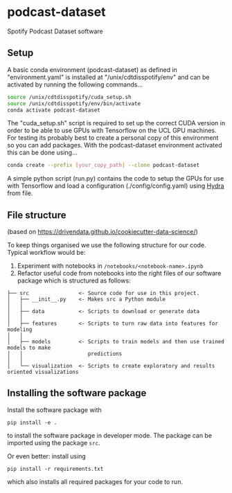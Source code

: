 # podcast-dataset

Spotify Podcast Dataset software

## Setup

A basic conda environment (podcast-dataset) as defined in "environment.yaml" is installed at "/unix/cdtdisspotify/env" and can be activated by running the following commands...

```bash
source /unix/cdtdisspotify/cuda_setup.sh
source /unix/cdtdisspotify/env/bin/activate
conda activate podcast-dataset
```

The "cuda_setup.sh" script is required to set up the correct CUDA version in order to be able to use GPUs with Tensorflow on the UCL GPU machines. For testing its probably best to create a personal copy of this environment so you can add packages. With the podcast-dataset environment activated this can be done using...

```bash
conda create --prefix [your_copy_path] --clone podcast-dataset
```

A simple python script (run.py) contains the code to setup the GPUs for use with Tensorflow and load a configuration (./config/config.yaml) using [Hydra](https://hydra.cc/) from file.

## File structure

(based on https://drivendata.github.io/cookiecutter-data-science/)

To keep things organised we use the following structure for our code. Typical workflow would be:

1. Experiment with notebooks in `/notebooks/<notebook-name>.ipynb` 
2. Refactor useful code from notebooks into the right files of our software package which is structured as follows:

```
├── src                <- Source code for use in this project.
│   ├── __init__.py    <- Makes src a Python module
│   │
│   ├── data           <- Scripts to download or generate data
│   │
│   ├── features       <- Scripts to turn raw data into features for modeling
│   │
│   ├── models         <- Scripts to train models and then use trained models to make
│   │                     predictions
│   │
│   └── visualization  <- Scripts to create exploratory and results oriented visualizations
```

## Installing the software package

Install the software package with 
```
pip install -e .
``` 
to install the software package in developer mode. The package can be imported using the package `src`. 

Or even better: install using

 ```
 pip install -r requirements.txt
 ```

which also installs all required packages for your code to run. 
